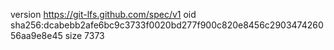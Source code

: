 version https://git-lfs.github.com/spec/v1
oid sha256:dcabebb2afe6bc9c3733f0020bd277f900c820e8456c290347426056aa9e8e45
size 7373
